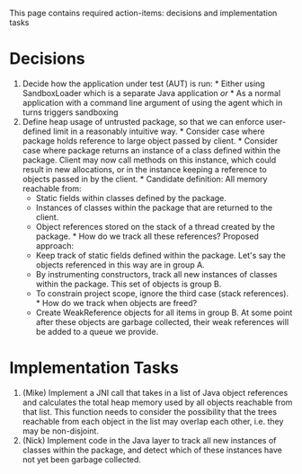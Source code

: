 This page contains required action-items: decisions and implementation tasks

# Decisions #

  1. Decide how the application under test (AUT) is run:
    * Either using SandboxLoader which is a separate Java application _or_
    * As a normal application with a command line argument of using the agent which in turns triggers sandboxing
  1. Define heap usage of untrusted package, so that we can enforce user-defined limit in a reasonably intuitive way.
    * Consider case where package holds reference to large object passed by client.
    * Consider case where package returns an instance of a class defined within the package.  Client may now call methods on this instance, which could result in new allocations, or in the instance keeping a reference to objects passed in by the client.
    * Candidate definition: All memory reachable from:
      * Static fields within classes defined by the package.
      * Instances of classes within the package that are returned to the client.
      * Object references stored on the stack of a thread created by the package.
    * How do we track all these references?  Proposed approach:
      * Keep track of static fields defined within the package.  Let's say the objects referenced in this way are in group A.
      * By instrumenting constructors, track all new instances of classes within the package.  This set of objects is group B.
      * To constrain project scope, ignore the third case (stack references).
    * How do we track when objects are freed?
      * Create WeakReference objects for all items in group B.  At some point after these objects are garbage collected, their weak references will be added to a queue we provide.

# Implementation Tasks #
  1. (Mike) Implement a JNI call that takes in a list of Java object references and calculates the total heap memory used by all objects reachable from that list.  This function needs to consider the possibility that the trees reachable from each object in the list may overlap each other, i.e. they may be non-disjoint.
  1. (Nick) Implement code in the Java layer to track all new instances of classes within the package, and detect which of these instances have not yet been garbage collected.